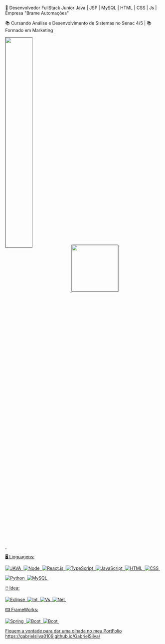 💾 Desenvolvedor FullStack Junior Java | JSP | MySQL | HTML | CSS | Js |  Empresa "Brame Automações"

📚 Cursando Análise e Desenvolvimento de Sistemas no Senac 4/5
| 📚 Formado em Marketing
<div>
  <a href="">
  <img width="41.5%" align="center"  src="https://github-readme-streak-stats.herokuapp.com?user=GabrielSilva0109&theme=radical&mode=weekly" />
  <img height="150em" src="https://github-readme-stats.vercel.app/api/top-langs/?username=GabrielSilva0109&layout=compact&langs_count=10&theme=codeSTACKr"/>
 </div>
</div>
&nbsp;

🖥 Linguagens:

![JAVA](https://img.shields.io/badge/Java-ED8B00?style=for-the-badge&logo=openjdk&logoColor=white)&nbsp;
![Node](https://img.shields.io/badge/Node.js-43853D?style=for-the-badge&logo=node.js&logoColor=white)&nbsp;
![React.js](https://img.shields.io/badge/React-20232A?style=for-the-badge&logo=react&logoColor=61DAFB)&nbsp;
![TypeScript](https://img.shields.io/badge/TypeScript-007ACC?style=for-the-badge&logo=typescript&logoColor=white)&nbsp;
![JavaScript](https://img.shields.io/badge/JavaScript-F7DF1E?style=for-the-badge&logo=javascript&logoColor=black)&nbsp;
![HTML](https://img.shields.io/badge/HTML5-E34F26?style=for-the-badge&logo=html5&logoColor=white)&nbsp;
![CSS](https://img.shields.io/badge/CSS3-1572B6?style=for-the-badge&logo=css3&logoColor=white)&nbsp;

![Python](https://img.shields.io/badge/Python-14354C?style=for-the-badge&logo=python&logoColor=white)&nbsp;
![MySQL](https://img.shields.io/badge/MySQL-00000F?style=for-the-badge&logo=mysql&logoColor=white)&nbsp;


🖱️ Idea:  

![Eclipse](https://img.shields.io/badge/Eclipse-2C2255?style=for-the-badge&logo=eclipse&logoColor=white)&nbsp;
![Int](https://img.shields.io/badge/IntelliJ_IDEA-000000.svg?style=for-the-badge&logo=intellij-idea&logoColor=white)&nbsp;
![Vs](https://img.shields.io/badge/Visual_Studio_Code-0078D4?style=for-the-badge&logo=visual%20studio%20code&logoColor=white)&nbsp;
![Net](https://img.shields.io/badge/apache%20netbeans-1B6AC6?style=for-the-badge&logo=apache%20netbeans%20IDE&logoColor=white)&nbsp;


🖽 FrameWorks: 

![Spring](https://img.shields.io/badge/Spring-6DB33F?style=for-the-badge&logo=spring&logoColor=white)&nbsp;
![Boot](https://img.shields.io/badge/Bootstrap-563D7C?style=for-the-badge&logo=bootstrap&logoColor=white)&nbsp;
![Boot](https://img.shields.io/badge/Amazon_AWS-232F3E?style=for-the-badge&logo=amazon-aws&logoColor=white)&nbsp;




Fiquem a vontade para dar uma olhada no meu PortFolio
https://gabrielsilva0109.github.io/GabrielSilva/
